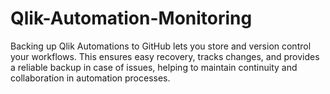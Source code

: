 # Qlik-Automation-Monitoring
Backing up Qlik Automations to GitHub lets you store and version control your workflows. This ensures easy recovery, tracks changes, and provides a reliable backup in case of issues, helping to maintain continuity and collaboration in automation processes. 
